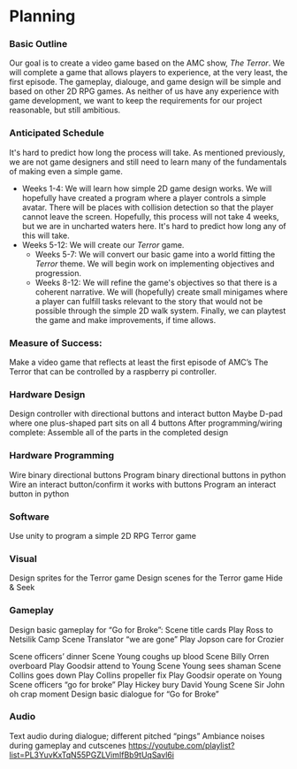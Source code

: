 # Planning

### Basic Outline
Our goal is to create a video game based on the AMC show, *The Terror*. We will complete a game that allows players to experience, at the very least, the first episode. The gameplay, dialouge, and game design will be simple and based on other 2D RPG games. As neither of us have any experience with game development, we want to keep the requirements for our project reasonable, but still ambitious.

### Anticipated Schedule
It's hard to predict how long the process will take. As mentioned previously, we are not game designers  and still need to learn many of the fundamentals of making even a simple game. 

* Weeks 1-4: We will learn how simple 2D game design works. We will hopefully have created a program where a player controls a simple avatar. There will be places with collision detection so that the player cannot leave the screen. Hopefully, this process will not take 4 weeks, but we are in uncharted waters here. It's hard to predict how long any of this will take.
* Weeks 5-12: We will create our *Terror* game. 
  * Weeks 5-7: We will convert our basic game into a world fitting the *Terror* theme. We will begin work on implementing objectives and progression.
  * Weeks 8-12: We will refine the game's objectives so that there is a coherent narrative. We will (hopefully) create small minigames where a player can fulfill tasks relevant to the story that would not be possible through the simple 2D walk system. Finally, we can playtest the game and make improvements, if time allows.

### Measure of Success: ###
 Make a video game that reflects at least the first episode of AMC’s The Terror that can be controlled by a raspberry pi controller.

### Hardware Design ###
Design controller with directional buttons and interact button
	Maybe D-pad where one plus-shaped part sits on all 4 buttons
After programming/wiring complete:
Assemble all of the parts in the completed design

### Hardware Programming ###
Wire binary directional buttons
Program binary directional buttons in python
Wire an interact button/confirm it works with buttons
Program an interact button in python

### Software ###
Use unity to program a simple 2D RPG Terror game

### Visual ###
Design sprites for the Terror game
Design scenes for the Terror game
Hide & Seek

### Gameplay ###
Design basic gameplay for “Go for Broke”:
Scene title cards
Play Ross to Netsilik Camp
Scene Translator “we are gone”
Play Jopson care for Crozier
	
Scene officers’ dinner
Scene Young coughs up blood
Scene Billy Orren overboard
Play Goodsir attend to Young
Scene Young sees shaman
Scene Collins goes down
Play Collins propeller fix
Play Goodsir operate on Young
Scene officers “go for broke”
Play Hickey bury David Young
Scene Sir John oh crap moment
Design basic dialogue for “Go for Broke”

### Audio ###
Text audio during dialogue; different pitched “pings”
Ambiance noises during gameplay and cutscenes
https://youtube.com/playlist?list=PL3YuvKxTqN55PGZLVimIfBb9tUqSavl6i

